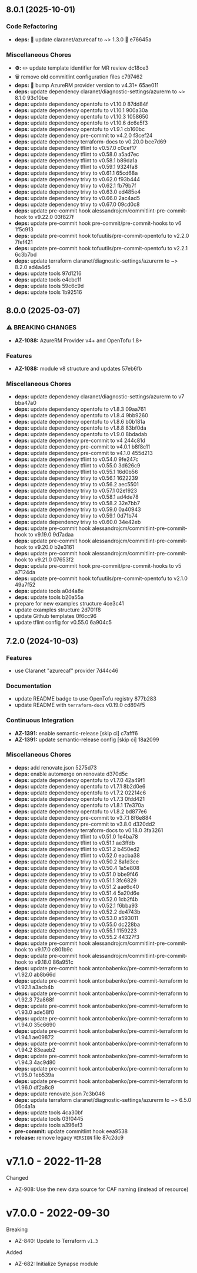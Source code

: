 ## 8.0.1 (2025-10-01)

### Code Refactoring

* **deps:** 🔗 update claranet/azurecaf to ~> 1.3.0 🔧 e76645a

### Miscellaneous Chores

* **⚙️:** ✏️ update template identifier for MR review dc18ce3
* 🗑️ remove old commitlint configuration files c797462
* **deps:** 🔗 bump AzureRM provider version to v4.31+ 65ae011
* **deps:** update dependency claranet/diagnostic-settings/azurerm to ~> 8.1.0 93c10be
* **deps:** update dependency opentofu to v1.10.0 87dd84f
* **deps:** update dependency opentofu to v1.10.1 900a30a
* **deps:** update dependency opentofu to v1.10.3 1058650
* **deps:** update dependency opentofu to v1.10.6 dc6e5f3
* **deps:** update dependency opentofu to v1.9.1 cb160bc
* **deps:** update dependency pre-commit to v4.2.0 f3cef24
* **deps:** update dependency terraform-docs to v0.20.0 bce7d69
* **deps:** update dependency tflint to v0.57.0 c0cef17
* **deps:** update dependency tflint to v0.58.0 a5ad7ec
* **deps:** update dependency tflint to v0.58.1 b89da1a
* **deps:** update dependency tflint to v0.59.1 9324fa8
* **deps:** update dependency trivy to v0.61.1 65cd68a
* **deps:** update dependency trivy to v0.62.0 f93b444
* **deps:** update dependency trivy to v0.62.1 fb79b7f
* **deps:** update dependency trivy to v0.63.0 ed485e4
* **deps:** update dependency trivy to v0.66.0 2ac4ad5
* **deps:** update dependency trivy to v0.67.0 09cd0c8
* **deps:** update pre-commit hook alessandrojcm/commitlint-pre-commit-hook to v9.22.0 03f827f
* **deps:** update pre-commit hook pre-commit/pre-commit-hooks to v6 1f5c913
* **deps:** update pre-commit hook tofuutils/pre-commit-opentofu to v2.2.0 7fef421
* **deps:** update pre-commit hook tofuutils/pre-commit-opentofu to v2.2.1 6c3b7bd
* **deps:** update terraform claranet/diagnostic-settings/azurerm to ~> 8.2.0 ad4a4d5
* **deps:** update tools 97d1216
* **deps:** update tools e4cbc1f
* **deps:** update tools 59c6c9d
* **deps:** update tools 1b92516

## 8.0.0 (2025-03-07)

### ⚠ BREAKING CHANGES

* **AZ-1088:** AzureRM Provider v4+ and OpenTofu 1.8+

### Features

* **AZ-1088:** module v8 structure and updates 57eb6fb

### Miscellaneous Chores

* **deps:** update dependency claranet/diagnostic-settings/azurerm to v7 bba47a0
* **deps:** update dependency opentofu to v1.8.3 09aa761
* **deps:** update dependency opentofu to v1.8.4 9bb9260
* **deps:** update dependency opentofu to v1.8.6 b0b181a
* **deps:** update dependency opentofu to v1.8.8 83bf0da
* **deps:** update dependency opentofu to v1.9.0 8bdadab
* **deps:** update dependency pre-commit to v4 244c81d
* **deps:** update dependency pre-commit to v4.0.1 b8f8c11
* **deps:** update dependency pre-commit to v4.1.0 455d213
* **deps:** update dependency tflint to v0.54.0 9fe247c
* **deps:** update dependency tflint to v0.55.0 3d626c9
* **deps:** update dependency tflint to v0.55.1 16d0b56
* **deps:** update dependency trivy to v0.56.1 1622239
* **deps:** update dependency trivy to v0.56.2 aec5501
* **deps:** update dependency trivy to v0.57.1 02e1923
* **deps:** update dependency trivy to v0.58.1 ad4de78
* **deps:** update dependency trivy to v0.58.2 32e7bb7
* **deps:** update dependency trivy to v0.59.0 0a40943
* **deps:** update dependency trivy to v0.59.1 0d71b74
* **deps:** update dependency trivy to v0.60.0 34e42eb
* **deps:** update pre-commit hook alessandrojcm/commitlint-pre-commit-hook to v9.19.0 9d7adaa
* **deps:** update pre-commit hook alessandrojcm/commitlint-pre-commit-hook to v9.20.0 b2e3161
* **deps:** update pre-commit hook alessandrojcm/commitlint-pre-commit-hook to v9.21.0 07653f2
* **deps:** update pre-commit hook pre-commit/pre-commit-hooks to v5 a7124da
* **deps:** update pre-commit hook tofuutils/pre-commit-opentofu to v2.1.0 49a7f52
* **deps:** update tools a0d4a8e
* **deps:** update tools b20a55a
* prepare for new examples structure 4ce3c41
* update examples structure 2d701f8
* update Github templates 0f6cc96
* update tflint config for v0.55.0 6a904c5

## 7.2.0 (2024-10-03)

### Features

* use Claranet "azurecaf" provider 7d44c46

### Documentation

* update README badge to use OpenTofu registry 877b283
* update README with `terraform-docs` v0.19.0 cd894f5

### Continuous Integration

* **AZ-1391:** enable semantic-release [skip ci] c7afff6
* **AZ-1391:** update semantic-release config [skip ci] 18a2099

### Miscellaneous Chores

* **deps:** add renovate.json 5275d73
* **deps:** enable automerge on renovate d370d5c
* **deps:** update dependency opentofu to v1.7.0 42a49f1
* **deps:** update dependency opentofu to v1.7.1 8b2d0e6
* **deps:** update dependency opentofu to v1.7.2 02214c6
* **deps:** update dependency opentofu to v1.7.3 0fdd421
* **deps:** update dependency opentofu to v1.8.1 17e370a
* **deps:** update dependency opentofu to v1.8.2 bd877e6
* **deps:** update dependency pre-commit to v3.7.1 8f6e884
* **deps:** update dependency pre-commit to v3.8.0 d320dd2
* **deps:** update dependency terraform-docs to v0.18.0 3fa3261
* **deps:** update dependency tflint to v0.51.0 1e4ba78
* **deps:** update dependency tflint to v0.51.1 ae3ffdb
* **deps:** update dependency tflint to v0.51.2 b450ed2
* **deps:** update dependency tflint to v0.52.0 eacba38
* **deps:** update dependency trivy to v0.50.2 8a1d3ce
* **deps:** update dependency trivy to v0.50.4 1a5e808
* **deps:** update dependency trivy to v0.51.0 bbe9f46
* **deps:** update dependency trivy to v0.51.1 3fc6829
* **deps:** update dependency trivy to v0.51.2 aae6c40
* **deps:** update dependency trivy to v0.51.4 5a20d6e
* **deps:** update dependency trivy to v0.52.0 1cb2f4b
* **deps:** update dependency trivy to v0.52.1 f6bba93
* **deps:** update dependency trivy to v0.52.2 de4743b
* **deps:** update dependency trivy to v0.53.0 a593011
* **deps:** update dependency trivy to v0.55.0 dc228ba
* **deps:** update dependency trivy to v0.55.1 1159223
* **deps:** update dependency trivy to v0.55.2 44327f3
* **deps:** update pre-commit hook alessandrojcm/commitlint-pre-commit-hook to v9.17.0 c801b9c
* **deps:** update pre-commit hook alessandrojcm/commitlint-pre-commit-hook to v9.18.0 86a951c
* **deps:** update pre-commit hook antonbabenko/pre-commit-terraform to v1.92.0 ab8b66d
* **deps:** update pre-commit hook antonbabenko/pre-commit-terraform to v1.92.1 a3acb4b
* **deps:** update pre-commit hook antonbabenko/pre-commit-terraform to v1.92.3 72a868f
* **deps:** update pre-commit hook antonbabenko/pre-commit-terraform to v1.93.0 ade58f0
* **deps:** update pre-commit hook antonbabenko/pre-commit-terraform to v1.94.0 35c6690
* **deps:** update pre-commit hook antonbabenko/pre-commit-terraform to v1.94.1 ae09872
* **deps:** update pre-commit hook antonbabenko/pre-commit-terraform to v1.94.2 83eaeb2
* **deps:** update pre-commit hook antonbabenko/pre-commit-terraform to v1.94.3 4ac9d80
* **deps:** update pre-commit hook antonbabenko/pre-commit-terraform to v1.95.0 1eb539a
* **deps:** update pre-commit hook antonbabenko/pre-commit-terraform to v1.96.0 df2a8c9
* **deps:** update renovate.json 7c3b046
* **deps:** update terraform claranet/diagnostic-settings/azurerm to ~> 6.5.0 06c4a1a
* **deps:** update tools 4ca30bf
* **deps:** update tools 03f0445
* **deps:** update tools a396ef3
* **pre-commit:** update commitlint hook eea9538
* **release:** remove legacy `VERSION` file 87c2dc9

# v7.1.0 - 2022-11-28

Changed
  * AZ-908: Use the new data source for CAF naming (instead of resource)

# v7.0.0 - 2022-09-30

Breaking
  * AZ-840: Update to Terraform `v1.3`

Added
  * AZ-682: Initialize Synapse module
